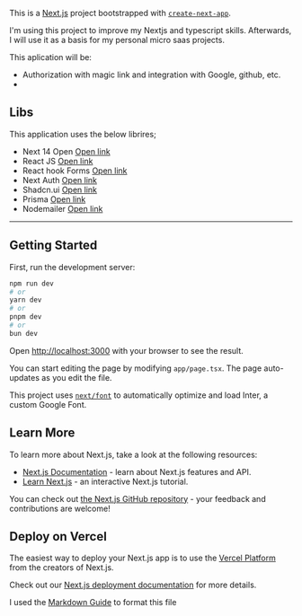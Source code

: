 This is a [Next.js](https://nextjs.org/) project bootstrapped with [`create-next-app`](https://github.com/vercel/next.js/tree/canary/packages/create-next-app).

I'm using this project to improve my Nextjs and typescript skills. Afterwards, I will use it as a basis for my personal micro saas projects.

This aplication will be:
* Authorization with magic link and integration with Google, github, etc.
* 

## Libs

This application uses the below librires;

- Next 14 Open [Open link](https://nextjs.org/docs) 
- React JS [Open link](https://react.dev/) 
- React hook Forms [Open link](https://react-hook-form.com/) 
- Next Auth [Open link](https://next-auth.js.org/) 
- Shadcn.ui [Open link](https://ui.shadcn.com/docs/installation/next#run-the-cli)
- Prisma [Open link](https://www.prisma.io/)
- Nodemailer [Open link](https://nodemailer.com/#:~:text=Nodemailer%20Nodemailer%20is%20a%20module%20for%20Node.js%20applications,solution%20most%20Node.js%20users%20turn%20to%20by%20default.)

***

## Getting Started

First, run the development server:

```bash
npm run dev
# or
yarn dev
# or
pnpm dev
# or
bun dev
```

Open [http://localhost:3000](http://localhost:3000) with your browser to see the result.

You can start editing the page by modifying `app/page.tsx`. The page auto-updates as you edit the file.

This project uses [`next/font`](https://nextjs.org/docs/basic-features/font-optimization) to automatically optimize and load Inter, a custom Google Font.

## Learn More

To learn more about Next.js, take a look at the following resources:

- [Next.js Documentation](https://nextjs.org/docs) - learn about Next.js features and API.
- [Learn Next.js](https://nextjs.org/learn) - an interactive Next.js tutorial.

You can check out [the Next.js GitHub repository](https://github.com/vercel/next.js/) - your feedback and contributions are welcome!

## Deploy on Vercel

The easiest way to deploy your Next.js app is to use the [Vercel Platform](https://vercel.com/new?utm_medium=default-template&filter=next.js&utm_source=create-next-app&utm_campaign=create-next-app-readme) from the creators of Next.js.

Check out our [Next.js deployment documentation](https://nextjs.org/docs/deployment) for more details.

I used the [Markdown Guide](https://github.com/im-luka/markdown-cheatsheet) to format this file